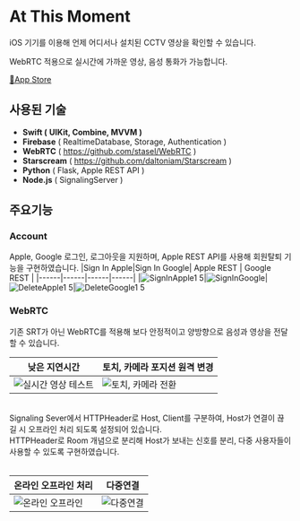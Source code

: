 # At This Moment
iOS 기기를 이용해 언제 어디서나 설치된 CCTV 영상을 확인할 수 있습니다.

WebRTC 적용으로 실시간에 가까운 영상, 음성 통화가 가능합니다.


<a href='https://apps.apple.com/kr/app/%EC%A7%80%EA%B8%88-%EC%9D%B4-%EC%88%9C%EA%B0%84/id6497109910'>🎁App Store</a>

## 사용된 기술

- **Swift (** **UIKit, Combine, MVVM )**
- **Firebase** ( RealtimeDatabase, Storage, Authentication )
- **WebRTC** ( https://github.com/stasel/WebRTC )
- **Starscream** ( https://github.com/daltoniam/Starscream )
- **Python** ( Flask, Apple REST API )
- **Node.js** ( SignalingServer )

## **주요기능**
### Account
Apple, Google 로그인, 로그아웃을 지원하며, Apple REST API를 사용해 회원탈퇴 기능을 구현하였습니다.
|Sign In Apple|Sign In Google| Apple REST | Google REST |
|------|------|------|------|
|![SignInApple1 5](https://github.com/Seok231/iOS_CCTV/assets/97385742/043198ad-4660-402d-a282-b0f155c8768d)|![SignInGoogle](https://github.com/Seok231/iOS_CCTV/assets/97385742/2b5bc504-3d2b-419b-ac4f-cb9315b4d721)|![DeleteApple1 5](https://github.com/Seok231/iOS_CCTV/assets/97385742/48054b5c-e48f-4ad5-a778-c76027d3d1ee)|![DeleteGoogle1 5](https://github.com/Seok231/iOS_CCTV/assets/97385742/24a2a54b-0cb5-4bd3-802e-4e893fd4383f)
<br/>

### WebRTC

기존 SRT가 아닌 WebRTC를 적용해 보다 안정적이고 양방향으로 음성과 영상을 전달할 수 있습니다.

|낮은 지연시간|토치, 카메라 포지션 원격 변경|
|---|---|
|![실시간 영상 테스트](https://github.com/Seok231/iOS_CCTV/assets/97385742/344c7c66-f145-4c71-9096-1c986cd33013)|![토치, 카메라 전환](https://github.com/Seok231/iOS_CCTV/assets/97385742/f58d003e-a452-4b33-9917-591ae3028ce1)
<br/>
Signaling Sever에서 HTTPHeader로 Host, Client를 구분하여, Host가 연결이 끊길 시 오프라인 처리 되도록 설정되어 있습니다. <br/>
HTTPHeader로 Room 개념으로 분리해 Host가 보내는 신호를 분리, 다중 사용자들이 사용할 수 있도록 구현하였습니다.
<br/>
<br/>

|온라인 오프라인 처리|다중연결|
|---|---|
|![온라인 오프라인](https://github.com/Seok231/iOS_CCTV/assets/97385742/af3dcf1c-bbc0-404c-ad4a-b0c887a81c75)|![다중연결](https://github.com/Seok231/iOS_CCTV/assets/97385742/179bd8fa-01fc-4b14-9fb2-c5605afef941)

